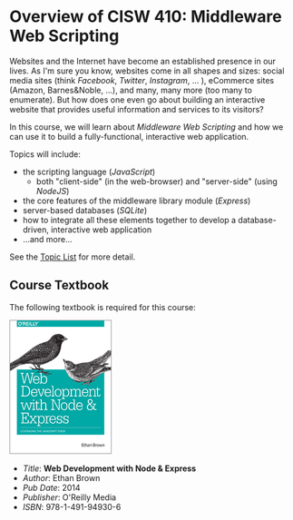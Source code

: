# Overview of CISW 410: Middleware Web Scripting

Websites and the Internet have become an established presence in our lives.
As I'm sure you know, websites come in all shapes and sizes:
social media sites (think _Facebook_, _Twitter_, _Instagram_, ... ),
eCommerce sites (Amazon, Barnes&Noble, ...), and many, many more
(too many to enumerate).
But how does one even go about building an interactive website that provides
useful information and services to its visitors?

In this course, we will learn about _Middleware Web Scripting_ and how
we can use it to build a fully-functional, interactive web application.

Topics will include:

* the scripting language (_JavaScript_)
    * both "client-side" (in the web-browser) and "server-side" (using _NodeJS_)
* the core features of the middleware library module (_Express_)
* server-based databases (_SQLite_)
* how to integrate all these elements together to develop
  a database-driven, interactive web application
* ...and more...

See the [Topic List](000-topic-list.md) for more detail.


## Course Textbook

The following textbook is required for this course:

![Web Development with Node & Express](img/webdev-node-express.gif)

* _Title_: **Web Development with Node & Express**
* _Author_: Ethan Brown
* _Pub Date_: 2014
* _Publisher_: O'Reilly Media
* _ISBN_: 978-1-491-94930-6

